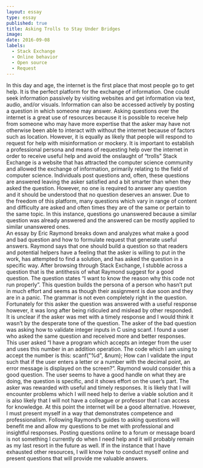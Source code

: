 ```yaml
---
layout: essay
type: essay
published: true
title: Asking Trolls to Stay Under Bridges 
image: 
date: 2016-09-08
labels:
  - Stack Exchange
  - Online behavior
  - Open source
  - Request
---
```


In this day and age, the internet is the first place that most people go to get help.  It is the perfect platform for the exchange of information.  One could seek information passively by visiting websites and get information via text, audio, and/or visuals.  Information can also be accessed actively by posting a question in which someone may answer.  Asking questions over the internet is a great use of resources because it is possible to receive help from someone who may have more expertise that the asker may have not otherwise been able to interact with without the internet because of factors such as location.  However, it is equally as likely that people will respond to request for help with misinformation or mockery.  It is important to establish a professional persona and means of requesting help over the internet in order to receive useful help and avoid the onslaught of “trolls”
Stack Exchange is a website that has attracted the computer science community and allowed the exchange of information, primarily relating to the field of computer science.  Individuals post questions and, often, these questions are answered leaving the asker satisfied and a bit smarter than when they asked the question.  However, no one is required to answer any question and it should be understood that no question deserves an answer.  Due to the freedom of this platform, many questions which vary in range of content and difficulty are asked and often times they are of the same or pertain to the same topic.  In this instance, questions go unanswered because a similar question was already answered and the answered can be mostly applied to similar unanswered ones.  
An essay by Eric Raymond breaks down and analyzes what make a good and bad question and how to formulate request that generate useful answers.  Raymond says that one should build a question so that readers and potential helpers have a feeling that the asker is willing to put in the work, has attempted to find a solution, and has asked the question in a specific way.  After browsing through Stack Exchange, I stubble across a question that is the antithesis of what Raymond suggest for a good question.  The question states “I want to know the reason why this code not run properly”.  This question builds the persona of a person who hasn’t put in much effort and seems as though their assignment is due soon and they are in a panic.  The grammar is not even completely right in the question.  Fortunately for this asker the question was answered with a useful response however, it was long after being ridiculed and mislead by other responded.  It is unclear if the asker was met with a timely response and I would think it wasn’t by the desperate tone of the question.
The asker of the bad question was asking how to validate integer inputs in C using scanf.  I found a user who asked the same question and received more and better responses.  This user asked 
“I have a program which accepts an integer from the user and uses this number in an addition operation.
The code which I am using to accept the number is this:
scanf("%d", &num);
How can I validate the input such that if the user enters a letter or a number with the decimal point, an error message is displayed on the screen?”.
Raymond would consider this a good question.  The user seems to have a good handle on what they are doing, the question is specific, and it shows effort on the user’s part.  The asker was rewarded with useful and timely responses.
It is likely that I will encounter problems which I will need help to derive a viable solution and it is also likely that I will not have a colleague or professor that I can access for knowledge.  At this point the internet will be a good alternative.  However, I must present myself in a way that demonstrates competence and professionalism.  Following Raymond’s guides to asking questions will benefit me and allow my questions to be met with professional and insightful responses.  Posting questions online to a forum or message board is not something I currently do when I need help and it will probably remain as my last resort in the future as well. If in the instance that I have exhausted other resources, I will know how to conduct myself online and present questions that will provide me valuable answers.

